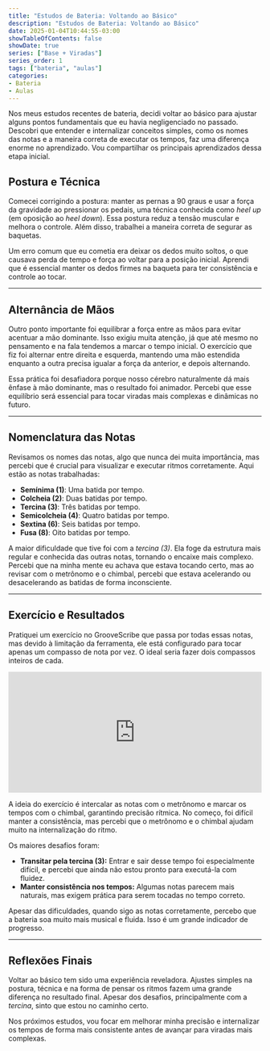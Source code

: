 ```yaml
---
title: "Estudos de Bateria: Voltando ao Básico"
description: "Estudos de Bateria: Voltando ao Básico"
date: 2025-01-04T10:44:55-03:00
showTableOfContents: false
showDate: true
series: ["Base + Viradas"]
series_order: 1
tags: ["bateria", "aulas"]
categories:
- Bateria
- Aulas
---
```


Nos meus estudos recentes de bateria, decidi voltar ao básico para ajustar alguns pontos fundamentais que eu havia negligenciado no passado. Descobri que entender e internalizar conceitos simples, como os nomes das notas e a maneira correta de executar os tempos, faz uma diferença enorme no aprendizado. Vou compartilhar os principais aprendizados dessa etapa inicial.

## Postura e Técnica

Comecei corrigindo a postura: manter as pernas a 90 graus e usar a força da gravidade ao pressionar os pedais, uma técnica conhecida como *heel up* (em oposição ao *heel down*). Essa postura reduz a tensão muscular e melhora o controle. Além disso, trabalhei a maneira correta de segurar as baquetas. 

Um erro comum que eu cometia era deixar os dedos muito soltos, o que causava perda de tempo e força ao voltar para a posição inicial. Aprendi que é essencial manter os dedos firmes na baqueta para ter consistência e controle ao tocar.

---

## Alternância de Mãos

Outro ponto importante foi equilibrar a força entre as mãos para evitar acentuar a mão dominante. Isso exigiu muita atenção, já que até mesmo no pensamento e na fala tendemos a marcar o tempo inicial. O exercício que fiz foi alternar entre direita e esquerda, mantendo uma mão estendida enquanto a outra precisa igualar a força da anterior, e depois alternando.

Essa prática foi desafiadora porque nosso cérebro naturalmente dá mais ênfase à mão dominante, mas o resultado foi animador. Percebi que esse equilíbrio será essencial para tocar viradas mais complexas e dinâmicas no futuro.

---

## Nomenclatura das Notas

Revisamos os nomes das notas, algo que nunca dei muita importância, mas percebi que é crucial para visualizar e executar ritmos corretamente. Aqui estão as notas trabalhadas:

- **Semínima (1)**: Uma batida por tempo.
- **Colcheia (2)**: Duas batidas por tempo.
- **Tercina (3)**: Três batidas por tempo.
- **Semicolcheia (4)**: Quatro batidas por tempo.
- **Sextina (6)**: Seis batidas por tempo.
- **Fusa (8)**: Oito batidas por tempo.

A maior dificuldade que tive foi com a *tercina (3)*. Ela foge da estrutura mais regular e conhecida das outras notas, tornando o encaixe mais complexo. Percebi que na minha mente eu achava que estava tocando certo, mas ao revisar com o metrônomo e o chimbal, percebi que estava acelerando ou desacelerando as batidas de forma inconsciente.

---

## Exercício e Resultados

Pratiquei um exercício no GrooveScribe que passa por todas essas notas, mas devido à limitação da ferramenta, ele está configurado para tocar apenas um compasso de nota por vez. O ideal seria fazer dois compassos inteiros de cada.

<iframe width="100%" height="240" src="https://guisso.dev/GrooveScribe/GrooveEmbed.html?TimeSig=4/4&Div=48&Tempo=60&Measures=5&H=|------------------------------------------------|------------------------------------------------|------------------------------------------------|------------------------------------------------|------------------------------------------------|&S=|o-----------o-----------o-----------o-----------|o-----o-----o-----o-----o-----o-----o-----o-----|o---o---o---o---o---o---o---o---o---o---o---o---|o--o--o--o--o--o--o--o--o--o--o--o--o--o--o--o--|o-o-o-o-o-o-o-o-o-o-o-o-o-o-o-o-o-o-o-o-o-o-o-o-|&K=|x-----------x-----------x-----------x-----------|x-----------x-----------x-----------x-----------|x-----------x-----------x-----------x-----------|x-----------x-----------x-----------x-----------|x-----------x-----------x-----------x-----------|" frameborder="0" ></iframe>	

A ideia do exercício é intercalar as notas com o metrônomo e marcar os tempos com o chimbal, garantindo precisão rítmica. No começo, foi difícil manter a consistência, mas percebi que o metrônomo e o chimbal ajudam muito na internalização do ritmo.

Os maiores desafios foram:
- **Transitar pela tercina (3):** Entrar e sair desse tempo foi especialmente difícil, e percebi que ainda não estou pronto para executá-la com fluidez.
- **Manter consistência nos tempos:** Algumas notas parecem mais naturais, mas exigem prática para serem tocadas no tempo correto.

Apesar das dificuldades, quando sigo as notas corretamente, percebo que a bateria soa muito mais musical e fluida. Isso é um grande indicador de progresso.

---

## Reflexões Finais

Voltar ao básico tem sido uma experiência reveladora. Ajustes simples na postura, técnica e na forma de pensar os ritmos fazem uma grande diferença no resultado final. Apesar dos desafios, principalmente com a *tercina*, sinto que estou no caminho certo.

Nos próximos estudos, vou focar em melhorar minha precisão e internalizar os tempos de forma mais consistente antes de avançar para viradas mais complexas. 